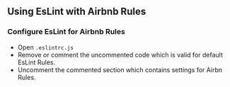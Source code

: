 ## Using EsLint with Airbnb Rules

### Configure EsLint for Airbnb Rules

* Open `.eslintrc.js`
* Remove or comment the uncommented code which is valid for default EsLint Rules.
* Uncomment the commented section which contains settings for Airbn Rules. 
